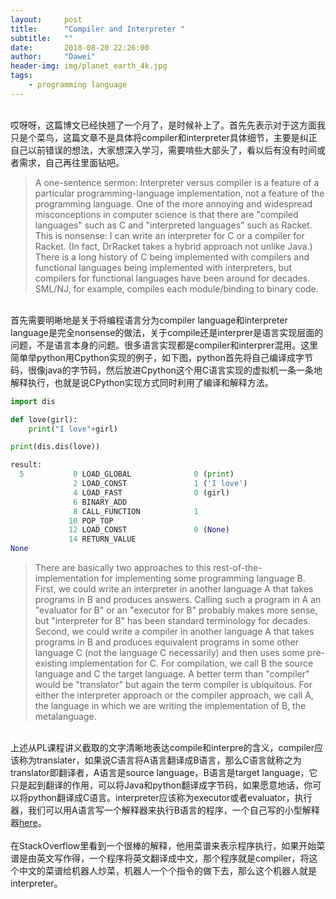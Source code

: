 ```yaml
---
layout:     post
title:      "Compiler and Interpreter "
subtitle:   ""
date:       2018-08-20 22:26:00
author:     "Dawei"
header-img: img/planet_earth_4k.jpg
tags:
    - programming language
---
```


<br>哎呀呀，这篇博文已经快翘了一个月了，是时候补上了。首先先表示对于这方面我只是个菜鸟，这篇文章不是具体将compiler和interpreter具体细节，主要是纠正自己以前错误的想法，大家想深入学习，需要啃些大部头了，看以后有没有时间或者需求，自己再往里面钻吧。<br/>
>A one-sentence sermon: Interpreter versus compiler is a feature of a particular programming-language implementation, not a feature of the programming language. One of the more annoying and widespread misconceptions in computer science is that there are "compiled languages" such as C and "interpreted languages" such as Racket. This is nonsense: I can write an interpreter for C or a compiler for Racket. (In fact, DrRacket takes a hybrid approach not unlike Java.) There is a long history of C being implemented with compilers and functional languages being implemented with interpreters, but compilers for functional languages have been around for decades. SML/NJ, for example, compiles each module/binding to binary code.

<br>首先需要明晰地是关于将编程语言分为compiler language和interpreter language是完全nonsense的做法，关于compile还是interprer是语言实现层面的问题，不是语言本身的问题。很多语言实现都是compiler和interprer混用。这里简单举python用Cpython实现的例子，如下图，python首先将自己编译成字节码，很像java的字节码，然后放进Cpython这个用C语言实现的虚拟机一条一条地解释执行，也就是说CPython实现方式同时利用了编译和解释方法。<br/>
```python
import dis

def love(girl):
    print("I love"+girl)

print(dis.dis(love))

result:
  5           0 LOAD_GLOBAL              0 (print)
              2 LOAD_CONST               1 ('I love')
              4 LOAD_FAST                0 (girl)
              6 BINARY_ADD
              8 CALL_FUNCTION            1
             10 POP_TOP
             12 LOAD_CONST               0 (None)
             14 RETURN_VALUE
None
```
>There are basically two approaches to this rest-of-the-implementation for implementing some programming language B. First, we could write an interpreter in another language A that takes programs in B and produces answers. Calling such a program in A an "evaluator for B" or an "executor for B" probably makes more sense, but "interpreter for B" has been standard terminology for decades. Second, we could write a compiler in another language A that takes programs in B and produces equivalent programs in some other language C (not the language C necessarily) and then uses some pre-existing implementation for C. For compilation, we call B the source language and C the target language. A better term than "compiler" would be "translator" but again the term compiler is ubiquitous. For either the interpreter approach or the compiler approach, we call A, the language in which we are writing the implementation of B, the metalanguage. 

<br>上述从PL课程讲义截取的文字清晰地表达compile和interpre的含义，compiler应该称为translater，如果说C语言将A语言翻译成B语言，那么C语言就称之为translator即翻译者，A语言是source language，B语言是target language，它只是起到翻译的作用，可以将Java和python翻译成字节码，如果愿意地话，你可以将python翻译成C语言。interpreter应该称为executor或者evaluator，执行器，我们可以用A语言写一个解释器来执行B语言的程序，一个自己写的小型解释器[here](https://github.com/lionsterben/Coursera/blob/master/uw_programming_languages/hw5.rkt)。<br/>
<br>在StackOverflow里看到一个很棒的解释，他用菜谱来表示程序执行，如果开始菜谱是由英文写作得，一个程序将英文翻译成中文，那个程序就是compiler，将这个中文的菜谱给机器人炒菜，机器人一个个指令的做下去，那么这个机器人就是interpreter。<br/>